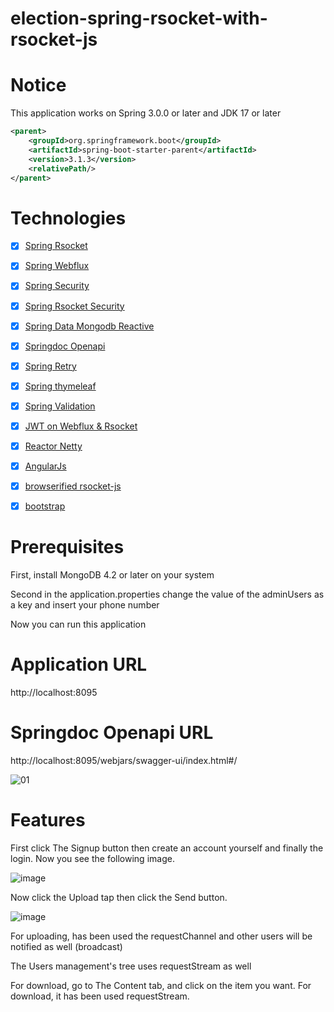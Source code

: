 # election-spring-rsocket-with-rsocket-js

# Notice

This application works on Spring 3.0.0 or later and JDK 17 or later

```xml
<parent>
    <groupId>org.springframework.boot</groupId>
    <artifactId>spring-boot-starter-parent</artifactId>
    <version>3.1.3</version>
    <relativePath/>
</parent>
```

# Technologies
- [x] [Spring Rsocket](https://github.com/benwilcock/spring-rsocket-demo)
- [x] [Spring Webflux](https://github.com/spring-projects/spring-framework/tree/main/spring-webflux)
- [x] [Spring Security](https://github.com/spring-projects/spring-security)
- [x] [Spring Rsocket Security](https://github.com/spring-tips/rsocket-security)
- [x] [Spring Data Mongodb Reactive](https://github.com/spring-projects/spring-data-mongodb/blob/main/src/main/asciidoc/reference/reactive-mongo-repositories.adoc)
- [x] [Springdoc Openapi](https://github.com/springdoc/springdoc-openapi)
- [x] [Spring Retry](https://github.com/spring-projects/spring-retry)
- [x] [Spring thymeleaf](https://github.com/thymeleaf/thymeleaf-spring)
- [x] [Spring Validation](https://github.com/spring-projects/spring-boot/blob/main/spring-boot-project/spring-boot-starters/spring-boot-starter-validation/build.gradle)
- [x] [JWT on Webflux & Rsocket](https://github.com/jwtk/jjwt)
- [x] [Reactor Netty](https://github.com/spring-projects/spring-boot/tree/main/spring-boot-project/spring-boot-starters/spring-boot-starter-reactor-netty)
- [x] [AngularJs](https://github.com/angular/angular.js?)
- [x] [browserified rsocket-js](https://github.com/rsocket/rsocket-js/tree/master)
- [x] [bootstrap](https://github.com/twbs)


# Prerequisites

First, install MongoDB 4.2 or later on your system

Second in the application.properties change the value of the adminUsers as a key  and insert your phone number

Now you can run this application

# Application URL
http://localhost:8095

# Springdoc Openapi URL
http://localhost:8095/webjars/swagger-ui/index.html#/

![01](https://github.com/kasra-haghpanah/spring-rsocket-with-rsocket-js/assets/53397941/247f090d-b99e-49fc-8a24-c040137f91a4)


# Features
First click The Signup button then create an account yourself and finally the login. Now you see the following image.

![image](https://user-images.githubusercontent.com/53397941/168492767-1c414c6e-a700-45ec-bf94-30ff7ad3d25d.png)

Now click the Upload tap then click the Send button.

![image](https://user-images.githubusercontent.com/53397941/168492923-9b7259e9-d947-42a9-aec5-e1c24817bac1.png)

For uploading, has been used the requestChannel and other users will be notified as well (broadcast)

The Users management's tree uses requestStream as well

For download, go to The Content tab, and click on the item you want. For download, it has been used requestStream.
